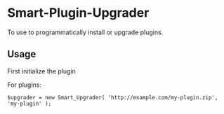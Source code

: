 Smart-Plugin-Upgrader
=====================

To use to programmatically install or upgrade plugins.

## Usage

First initialize the plugin

For plugins:
```
$upgrader = new Smart_Upgrader( 'http://example.com/my-plugin.zip', 'my-plugin' ); 
```
